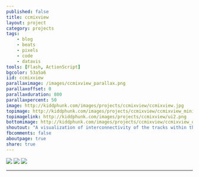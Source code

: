 ```yaml
---
published: false
title: ccmixview
layout: project
category: projects
tags:
    - blog
    - beats
    - pixels
    - code
    - datavis
tools: [Flash, ActionScript]
bgcolor: 53a5a6
iid: ccmixview
parallaximage: /images/ccmixview_parallax.png
parallaxoffset: 0
parallaxduration: 800
parallaxpercent: 50
image: http://kiddphunk.com/images/projects/ccmixview/ccmixview.jpg
topimage: http://kiddphunk.com/images/projects/ccmixview/ccmixview_mini.jpg
topimagelink: http://kiddphunk.com/images/projects/ccmixview/ui2.png
bottomimage: http://kiddphunk.com/images/projects/ccmixview/ccmixview_detail.jpg
shoutout: "A visualization of interconnectivity of the tracks within the ccMixter Creative Commons music and remixing site"
fbcomments: false
aboutpage: true
share: true
---
```

<img class='feedimg' src='{{page.topimage}}'>


<img class='fullimage' src='http://kiddphunk.com/images/projects/ccmixview/ui2.png'/>
<img class='fullimage' src='http://kiddphunk.com/images/projects/ccmixview/ui.png'/>


<p></p>
<hr>
